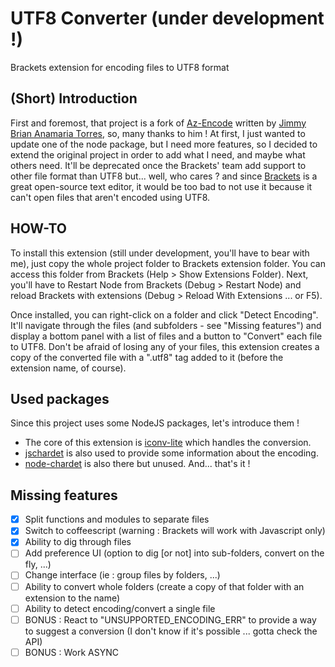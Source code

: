 UTF8 Converter (under development !)
=========

Brackets extension for encoding files to UTF8 format

(Short) Introduction
-----------------
First and foremost, that project is a fork of [Az-Encode](https://github.com/Azakur4/Az-Encode) written by [Jimmy Brian Anamaria Torres](https://github.com/Azakur4), so, many thanks to him !
At first, I just wanted to update one of the node package, but I need more features, so I decided to extend the original project in order to add what I need, and maybe what others need.
It'll be deprecated once the Brackets' team add support to other file format than UTF8 but... well, who cares ? and since [Brackets](https://github.com/adobe/brackets) is a great open-source text editor, it would be too bad to not use it because it can't open files that aren't encoded using UTF8.

HOW-TO
------------------
To install this extension (still under development, you'll have to bear with me), just copy the whole project folder to Brackets extension folder. 
You can access this folder from Brackets (Help > Show Extensions Folder).
Next, you'll have to Restart Node from Brackets (Debug > Restart Node) and reload Brackets with extensions (Debug > Reload With Extensions ... or F5).

Once installed, you can right-click on a folder and click "Detect Encoding".
It'll navigate through the files (and subfolders - see "Missing features") and display a bottom panel with a list of files and a button to "Convert" each file to UTF8.
Don't be afraid of losing any of your files, this extension creates a copy of the converted file with a ".utf8" tag added to it (before the extension name, of course).

Used packages
--------------------
Since this project uses some NodeJS packages, let's introduce them !
- The core of this extension is [iconv-lite](https://github.com/ashtuchkin/iconv-lite) which handles the conversion.
- [jschardet](https://github.com/aadsm/jschardet) is also used to provide some information about the encoding.
- [node-chardet](https://github.com/runk/node-chardet) is also there but unused.
And... that's it !

Missing features
---------------
- [x] Split functions and modules to separate files
- [x] Switch to coffeescript (warning : Brackets will work with Javascript only)
- [x] Ability to dig through files
- [ ] Add preference UI (option to dig [or not] into sub-folders, convert on the fly, ...)
- [ ] Change interface (ie : group files by folders, ...)
- [ ] Ability to convert whole folders (create a copy of that folder with an extension to the name)
- [ ] Ability to detect encoding/convert a single file
- [ ] BONUS : React to "UNSUPPORTED_ENCODING_ERR" to provide a way to suggest a conversion (I don't know if it's possible ... gotta check the API)
- [ ] BONUS : Work ASYNC 